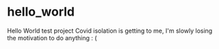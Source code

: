 # hello_world
Hello World test project
Covid isolation is getting to me, I'm slowly losing the motivation to do anything : (
